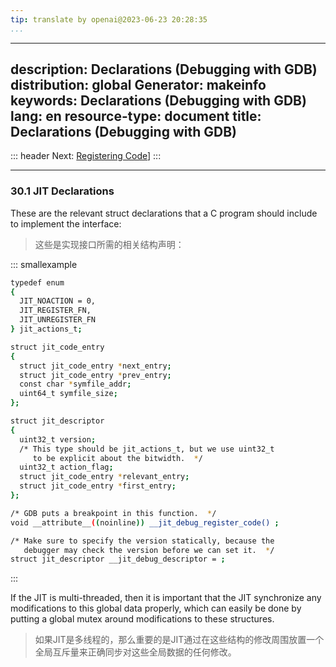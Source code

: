 ```yaml
---
tip: translate by openai@2023-06-23 20:28:35
...
```

---
description: Declarations (Debugging with GDB)
distribution: global
Generator: makeinfo
keywords: Declarations (Debugging with GDB)
lang: en
resource-type: document
title: Declarations (Debugging with GDB)
---
::: header
Next: [Registering Code](Registering-Code.html#Registering-Code)]
:::

---

### 30.1 JIT Declarations


These are the relevant struct declarations that a C program should include to implement the interface:

> 这些是实现接口所需的相关结构声明：

::: smallexample

```bash
typedef enum
{
  JIT_NOACTION = 0,
  JIT_REGISTER_FN,
  JIT_UNREGISTER_FN
} jit_actions_t;

struct jit_code_entry
{
  struct jit_code_entry *next_entry;
  struct jit_code_entry *prev_entry;
  const char *symfile_addr;
  uint64_t symfile_size;
};

struct jit_descriptor
{
  uint32_t version;
  /* This type should be jit_actions_t, but we use uint32_t
     to be explicit about the bitwidth.  */
  uint32_t action_flag;
  struct jit_code_entry *relevant_entry;
  struct jit_code_entry *first_entry;
};

/* GDB puts a breakpoint in this function.  */
void __attribute__((noinline)) __jit_debug_register_code() ;

/* Make sure to specify the version statically, because the
   debugger may check the version before we can set it.  */
struct jit_descriptor __jit_debug_descriptor = ;
```

:::


If the JIT is multi-threaded, then it is important that the JIT synchronize any modifications to this global data properly, which can easily be done by putting a global mutex around modifications to these structures.

> 如果JIT是多线程的，那么重要的是JIT通过在这些结构的修改周围放置一个全局互斥量来正确同步对这些全局数据的任何修改。
